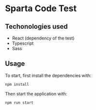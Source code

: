 # Sparta Code Test

## Techonologies used
- React (dependency of the test)
- Typescript
- Sass

## Usage
To start, first install the dependencies with:

```bash
npm install
```

Then start the application with:

```bash
npm run start
```

